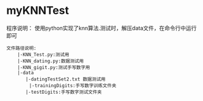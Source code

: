 # myKNNTest
程序说明：
	使用python实现了knn算法.测试时，解压data文件，在命令行中运行即可

	文件路径说明:
		|-KNN_Test.py:测试用
		|-KNN_dating.py:数据测试用
		|-KNN_gigit.py:测试手写数字用
		|-data
		   |-datingTestSet2.txt 数据测试用
		　　 |-trainingDigits:手写数字训练文件夹
		   |-testDigits:手写数字测试文件夹
		   
		   
		   
